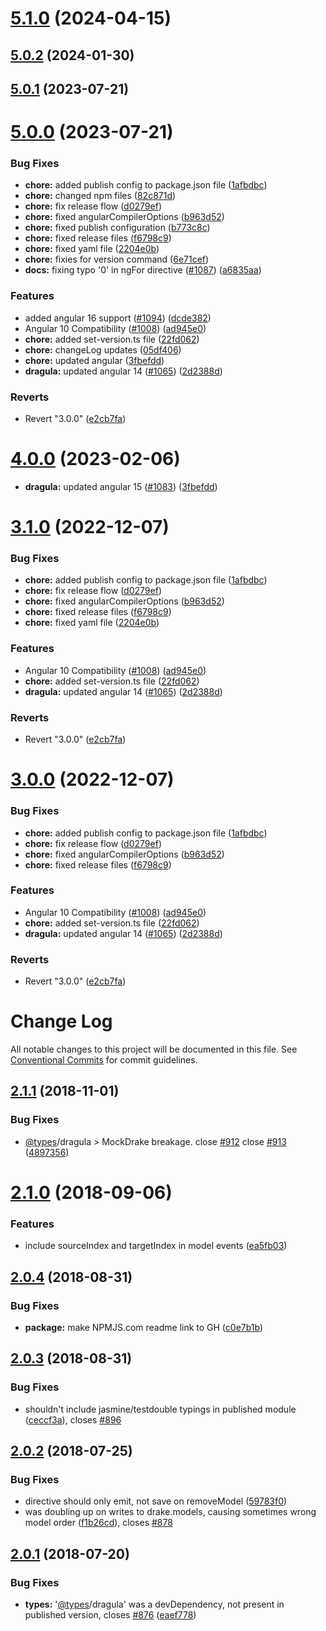 # [5.1.0](https://github.com/valor-software/ng2-dragula/compare/v5.0.2...v5.1.0) (2024-04-15)



## [5.0.2](https://github.com/valor-software/ng2-dragula/compare/v5.0.1...v5.0.2) (2024-01-30)



## [5.0.1](https://github.com/valor-software/ng2-dragula/compare/v5.0.0...v5.0.1) (2023-07-21)



# [5.0.0](https://github.com/valor-software/ng2-dragula/compare/v2.1.1...v5.0.0) (2023-07-21)


### Bug Fixes

* **chore:** added publish config to package.json file ([1afbdbc](https://github.com/valor-software/ng2-dragula/commit/1afbdbcc240797c406b87e51806cbf9dfd6c1db3))
* **chore:** changed npm files ([82c871d](https://github.com/valor-software/ng2-dragula/commit/82c871deac8b1330c054ad62fe076b7a691599b3))
* **chore:** fix release flow ([d0279ef](https://github.com/valor-software/ng2-dragula/commit/d0279efcfa74642128211d4c75b533eea4820cbb))
* **chore:** fixed angularCompilerOptions ([b963d52](https://github.com/valor-software/ng2-dragula/commit/b963d5217207eb51c40a659a2f9a39d0c03a2706))
* **chore:** fixed publish configuration ([b773c8c](https://github.com/valor-software/ng2-dragula/commit/b773c8cfa22d70999b0ee4e1b40ae14ebdeb16f4))
* **chore:** fixed release files ([f6798c9](https://github.com/valor-software/ng2-dragula/commit/f6798c90d34db1c2e7c13b35f5dd69e800651b23))
* **chore:** fixed yaml file ([2204e0b](https://github.com/valor-software/ng2-dragula/commit/2204e0b039895f03168a56c3d114beea40685e36))
* **chore:** fixies for version command ([6e71cef](https://github.com/valor-software/ng2-dragula/commit/6e71cefacf48d2e200fe733b869d57b016f6158f))
* **docs:** fixing typo '0' in ngFor directive ([#1087](https://github.com/valor-software/ng2-dragula/issues/1087)) ([a6835aa](https://github.com/valor-software/ng2-dragula/commit/a6835aa4f7e7d7fe510e85b2b12449f6cbae32e6))


### Features

* added angular 16 support ([#1094](https://github.com/valor-software/ng2-dragula/issues/1094)) ([dcde382](https://github.com/valor-software/ng2-dragula/commit/dcde382372c38923949738707bce0a00a4f7a784))
* Angular 10 Compatibility ([#1008](https://github.com/valor-software/ng2-dragula/issues/1008)) ([ad945e0](https://github.com/valor-software/ng2-dragula/commit/ad945e0d5e709216e2bb551927a1dd3713589bf3))
* **chore:** added set-version.ts file ([22fd062](https://github.com/valor-software/ng2-dragula/commit/22fd06202a09790d3763e58d378bf676caa772d5))
* **chore:** changeLog updates ([05df406](https://github.com/valor-software/ng2-dragula/commit/05df406e470743eb37266a5380e9b1273fd6a45d))
* **chore:** updated angular ([3fbefdd](https://github.com/valor-software/ng2-dragula/commit/3fbefdd72245f9ac41843af5fd7b0896d5b2bbe3))
* **dragula:** updated angular 14 ([#1065](https://github.com/valor-software/ng2-dragula/issues/1065)) ([2d2388d](https://github.com/valor-software/ng2-dragula/commit/2d2388dc6138e2ee0ca2093a58c8227c420104cc))


### Reverts

* Revert "3.0.0" ([e2cb7fa](https://github.com/valor-software/ng2-dragula/commit/e2cb7fa08ae16a810ee51745ea4ee14eab185fe2))



# [4.0.0](https://github.com/valor-software/ng2-dragula/compare/v2.1.1...v4.0.0) (2023-02-06)

* **dragula:** updated angular 15 ([#1083](https://github.com/valor-software/ng2-dragula/issues/1081)) ([3fbefdd](https://github.com/valor-software/ng2-dragula/commit/3fbefdd72245f9ac41843af5fd7b0896d5b2bbe3))


# [3.1.0](https://github.com/valor-software/ng2-dragula/compare/v2.1.1...v3.1.0) (2022-12-07)


### Bug Fixes

* **chore:** added publish config to package.json file ([1afbdbc](https://github.com/valor-software/ng2-dragula/commit/1afbdbcc240797c406b87e51806cbf9dfd6c1db3))
* **chore:** fix release flow ([d0279ef](https://github.com/valor-software/ng2-dragula/commit/d0279efcfa74642128211d4c75b533eea4820cbb))
* **chore:** fixed angularCompilerOptions ([b963d52](https://github.com/valor-software/ng2-dragula/commit/b963d5217207eb51c40a659a2f9a39d0c03a2706))
* **chore:** fixed release files ([f6798c9](https://github.com/valor-software/ng2-dragula/commit/f6798c90d34db1c2e7c13b35f5dd69e800651b23))
* **chore:** fixed yaml file ([2204e0b](https://github.com/valor-software/ng2-dragula/commit/2204e0b039895f03168a56c3d114beea40685e36))


### Features

* Angular 10 Compatibility ([#1008](https://github.com/valor-software/ng2-dragula/issues/1008)) ([ad945e0](https://github.com/valor-software/ng2-dragula/commit/ad945e0d5e709216e2bb551927a1dd3713589bf3))
* **chore:** added set-version.ts file ([22fd062](https://github.com/valor-software/ng2-dragula/commit/22fd06202a09790d3763e58d378bf676caa772d5))
* **dragula:** updated angular 14 ([#1065](https://github.com/valor-software/ng2-dragula/issues/1065)) ([2d2388d](https://github.com/valor-software/ng2-dragula/commit/2d2388dc6138e2ee0ca2093a58c8227c420104cc))


### Reverts

* Revert "3.0.0" ([e2cb7fa](https://github.com/valor-software/ng2-dragula/commit/e2cb7fa08ae16a810ee51745ea4ee14eab185fe2))



# [3.0.0](https://github.com/valor-software/ng2-dragula/compare/v2.1.1...v3.0.0) (2022-12-07)


### Bug Fixes

* **chore:** added publish config to package.json file ([1afbdbc](https://github.com/valor-software/ng2-dragula/commit/1afbdbcc240797c406b87e51806cbf9dfd6c1db3))
* **chore:** fix release flow ([d0279ef](https://github.com/valor-software/ng2-dragula/commit/d0279efcfa74642128211d4c75b533eea4820cbb))
* **chore:** fixed angularCompilerOptions ([b963d52](https://github.com/valor-software/ng2-dragula/commit/b963d5217207eb51c40a659a2f9a39d0c03a2706))
* **chore:** fixed release files ([f6798c9](https://github.com/valor-software/ng2-dragula/commit/f6798c90d34db1c2e7c13b35f5dd69e800651b23))


### Features

* Angular 10 Compatibility ([#1008](https://github.com/valor-software/ng2-dragula/issues/1008)) ([ad945e0](https://github.com/valor-software/ng2-dragula/commit/ad945e0d5e709216e2bb551927a1dd3713589bf3))
* **chore:** added set-version.ts file ([22fd062](https://github.com/valor-software/ng2-dragula/commit/22fd06202a09790d3763e58d378bf676caa772d5))
* **dragula:** updated angular 14 ([#1065](https://github.com/valor-software/ng2-dragula/issues/1065)) ([2d2388d](https://github.com/valor-software/ng2-dragula/commit/2d2388dc6138e2ee0ca2093a58c8227c420104cc))


### Reverts

* Revert "3.0.0" ([e2cb7fa](https://github.com/valor-software/ng2-dragula/commit/e2cb7fa08ae16a810ee51745ea4ee14eab185fe2))



# Change Log

All notable changes to this project will be documented in this file.
See [Conventional Commits](https://conventionalcommits.org) for commit guidelines.

<a name="2.1.1"></a>
## [2.1.1](https://github.com/valor-software/ng2-dragula/compare/v2.1.0...v2.1.1) (2018-11-01)


### Bug Fixes

* [@types](https://github.com/types)/dragula > MockDrake breakage. close [#912](https://github.com/valor-software/ng2-dragula/issues/912) close [#913](https://github.com/valor-software/ng2-dragula/issues/913) ([4897356](https://github.com/valor-software/ng2-dragula/commit/4897356))




<a name="2.1.0"></a>
# [2.1.0](https://github.com/valor-software/ng2-dragula/compare/v2.0.4...v2.1.0) (2018-09-06)


### Features

* include sourceIndex and targetIndex in model events ([ea5fb03](https://github.com/valor-software/ng2-dragula/commit/ea5fb03))




<a name="2.0.4"></a>
## [2.0.4](https://github.com/valor-software/ng2-dragula/compare/v2.0.3...v2.0.4) (2018-08-31)


### Bug Fixes

* **package:** make NPMJS.com readme link to GH ([c0e7b1b](https://github.com/valor-software/ng2-dragula/commit/c0e7b1b))




<a name="2.0.3"></a>
## [2.0.3](https://github.com/valor-software/ng2-dragula/compare/v2.0.2...v2.0.3) (2018-08-31)


### Bug Fixes

* shouldn't include jasmine/testdouble typings in published module ([ceccf3a](https://github.com/valor-software/ng2-dragula/commit/ceccf3a)), closes [#896](https://github.com/valor-software/ng2-dragula/issues/896)


<a name="2.0.2"></a>
## [2.0.2](https://github.com/valor-software/ng2-dragula/compare/v2.0.1...v2.0.2) (2018-07-25)

### Bug Fixes

* directive should only emit, not save on removeModel ([59783f0](https://github.com/valor-software/ng2-dragula/commit/59783f0))
* was doubling up on writes to drake.models, causing sometimes wrong model order ([f1b26cd](https://github.com/valor-software/ng2-dragula/commit/f1b26cd)), closes [#878](https://github.com/valor-software/ng2-dragula/issues/878)


<a name="2.0.1"></a>
## [2.0.1](https://github.com/valor-software/ng2-dragula/compare/v2.0.0...v2.0.1) (2018-07-20)


### Bug Fixes

* **types:** '[@types](https://github.com/types)/dragula' was a devDependency, not present in published version, closes [#876](https://github.com/valor-software/ng2-dragula/issues/876) ([eaef778](https://github.com/valor-software/ng2-dragula/commit/eaef778))
